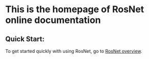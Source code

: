 # This is the homepage of RosNet online documentation

## Quick Start:

To get started quickly with using RosNet, go to [RosNet overview](api/index.md).
